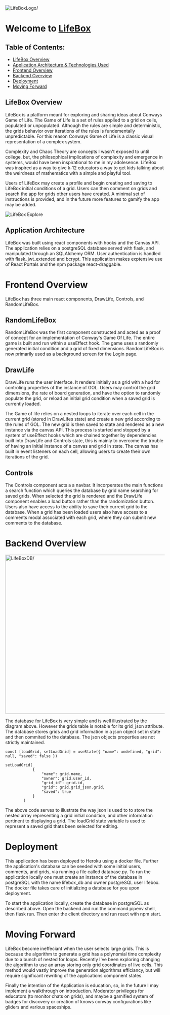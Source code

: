 <img src="https://lh3.googleusercontent.com/leCiYQX-bheA2_0h00QsLE6wV7cIzjiUc8Dc8_PoAZoeEvMLa0pqsTBaCP8_OmS1Sma7yBEbx2fujqMVTBKvz3B-E_vFCwx5hlo9N5Bb-DhNhIAHw3AXd_JbBWRlO30FOSZAjw0M5Q=w2400" align=center alt=LifeBoxLogo/>

# Welcome to [LifeBox](https://life-box.herokuapp.com/)

## Table of Contents:
- [LifeBox Overview](#lifebox-overview)
- [Application Architecture & Technologies Used](#application-architecture)
- [Frontend Overview](#frontend-overview)
- [Backend Overview](#backend-overview)
- [Deployment](#deployment)
- [Moving Forward](#moving-forward)

## LifeBox Overview
LifeBox is a platform meant for exploring and sharing ideas about Conways Game of Life. The Game of Life is a set of rules applied to a grid on cells, populated or unpopulated. Although the rules are simple and deterministic, the grids behavior over iterations of the rules is fundementally unpredictable. For this reason Conways Game of Life is a classic visual representation of a complex system. 

Complexity and Chaos Theory are concepts I wasn't exposed to until college, but, the philosophical implications of complexity and emergence in systems, would have been inspirational to me in my adolesence. LifeBox was inspired as a way to give k-12 educators a way to get kids talking about the weirdness of mathematics with a simple and playful tool. 

Users of LifeBox may create a profile and begin creating and saving to LifeBox initial conditions of a grid. Users can then comment on grids and search the app for grids other users have created. A minimal set of instructions is provided, and in the future more features to gamify the app may be added.

![LifeBox Explore](client/public/LifeBoxExplore.gif)

## Application Architecture
LifeBox was built using react components with hooks and the Canvas API. The application relies on a postgreSQL database served with flask, and manipulated through an SQLAlchemy ORM. User authentication is handled with flask_jwt_extended and bcrypt. This application makes exptensive use of React Portals and the npm package react-draggable.

# Frontend Overview
LifeBox has three main react components, DrawLife, Controls, and RandomLifeBox. 

## RandomLifeBox
RandomLifeBox was the first component constructed and acted as a proof of concept for an implementation of Conway's Game Of Life. The entire game is built and run within a useEffect hook. The game uses a randomly generated initial condition and a grid of fixed dimensions. RandomLifeBox is now primarily used as a background screen for the Login page.

## DrawLife
DrawLife runs the user interface. It renders initially as a grid with a hud for controling properties of the instance of GOL. Users may control the grid dimensions, the rate of board generation, and have the option to randomly populate the grid, or reload an initial grid condition when a saved grid is currently loaded.

The Game of life relies on a nested loops to iterate over each cell in the current grid (stored in DrawLifes state) and create a new grid according to the rules of GOL. The new grid is then saved to state and rendered as a new instance via the canvas API. This process is started and stopped by a system of useEffect hooks which are chained together by dependencies built into DrawLife and Controls state, this is mainly to overcome the trouble of having an initial instance of a canvas and grid in state. The canvas has built in event listeners on each cell, allowing users to create their own iterations of the grid.

## Controls
The Controls component acts a a navbar. It incorperates the main functions a search function which queries the database by grid name searching for saved grids. When selected the grid is rendered and the DrawLife component enables a load button rather than the randomization button. Users also have access to the ability to save their current grid to the database. When a grid has been loaded users also have access to a comments modal associated with each grid, where they can submit new comments to the database. 

# Backend Overview
<img src="https://lh3.googleusercontent.com/wLlM94y46sPYcq_XanGk9SuKade4X-MNL9liiDwXWXNMs3m0nOswqE_wW6NTKuT5_ppukPKF_q00j1GOTrTcVbW3fXIBUjNafPRfLjN4KWdqHJMq78rarWuG71IUnLCvE0NNORns2Q=w2400" align=center width=800px height=500px alt=LifeBoxDB/>

The database for LifeBox is very simple and is well illustrated by the diagram above. However the grids table is notable for its grid_json attribute. The database stores grids and grid information in a json object set in state and then commited to the database. The json objects properties are not strictly maintained. 

```
const [loadGrid, setLoadGrid] = useState({ "name": undefined, "grid": null, "saved": false })

setLoadGrid(
            {
                "name": grid.name,
                "owner": grid.user_id,
                "grid_id": grid.id,
                "grid": grid.grid_json.grid,
                "saved": true
            }
        )
```

The above code serves to illustrate the way json is used to to store the nested array representing a grid initial condition, and other information pertinent to displaying a grid. The loadGrid state variable is used to represent a saved grid thats been selected for editing.

# Deployment
This application has been deployed to Heroku using a docker file. Further the application's database can be seeded with some initial users, comments, and grids, via running a file called database.py. To run the application locally one must create an instance of the database in postgreSQL with the name lifebox_db and owner postgreSQL user lifebox. The docker file takes care of initializing a database for you upon deployment.

To start the application locally, create the database in postgreSQL as described above. Open the backend and run the command pipenv shell, then flask run. Then enter the client directory and run react with npm start.

# Moving Forward
LifeBox become ineffeciant when the user selects large grids. This is because the algorithm to generate a grid has a polynomial time complexity due to a bunch of nested for loops. Recently I've been exploring changing the algorithm to use an array storing only grid coordinates of live cells. This method would vastly improve the generation algorithms efficiancy, but will require significant rewriting of the applications component states. 

Finally the intention of the Application is education, so, in the future I may implement a walkthrough on introduction. Moderator privileges for educators (to monitor chats on grids), and maybe a gamified system of badges for discovery or creation of knows conway configurations like gliders and various spaceships.
